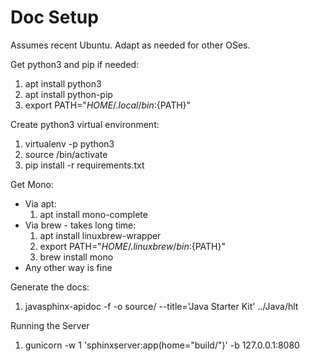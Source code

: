 # Doc Setup

Assumes recent Ubuntu. Adapt as needed for other OSes.

Get python3 and pip if needed:
1. apt install python3
2. apt install python-pip
3. export PATH="${HOME}/.local/bin:${PATH}"

Create python3 virtual environment:
1. virtualenv -p python3 <hlt-py3-env>
2. source <hlt-py3-env>/bin/activate
3. pip install -r requirements.txt

Get Mono:
- Via apt:
    1. apt install mono-complete
- Via brew - takes long time:
    1. apt install linuxbrew-wrapper
    2. export PATH="${HOME}/.linuxbrew/bin:${PATH}"
    3. brew install mono
- Any other way is fine

Generate the docs:
1. javasphinx-apidoc -f -o source/ --title='Java Starter Kit' ../Java/hlt

Running the Server
1. gunicorn -w 1 'sphinxserver:app(home="build/")' -b 127.0.0.1:8080
